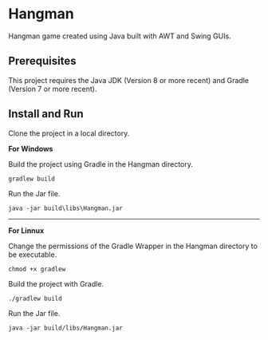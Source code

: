 # Hangman
Hangman game created using Java built with AWT and Swing GUIs.

## Prerequisites
This project requires the Java JDK (Version 8 or more recent) and Gradle (Version 7 or more recent).

## Install and Run
Clone the project in a local directory.

**For Windows**

Build the project using Gradle in the Hangman directory.

`gradlew build`

Run the Jar file.

`java -jar build\libs\Hangman.jar`

---

**For Linnux**

Change the permissions of the Gradle Wrapper in the Hangman directory to be executable.

`chmod +x gradlew`

Build the project with Gradle.

`./gradlew build`

Run the Jar file.

`java -jar build/libs/Hangman.jar`
